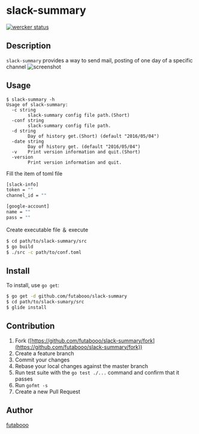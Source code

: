 # slack-summary

[![wercker status](https://app.wercker.com/status/4ed9d03c38a916fc909a4aff3484eee7/m/master "wercker status")](https://app.wercker.com/project/byKey/4ed9d03c38a916fc909a4aff3484eee7)


## Description
`slack-summary` provides a way to send mail, posting of one day of a specific channel
![screenshot](https://raw.github.com/wiki/futabooo/slack-summary/image/screenshot_2016-05-03_16_58_50.png)

## Usage

```
$ slack-summary -h
Usage of slack-summary:
  -c string
        slack-summary config file path.(Short)
  -conf string
        slack-summary config file path.
  -d string
        Day of history get.(Short) (default "2016/05/04")
  -date string
        Day of history get. (default "2016/05/04")
  -v    Print version information and quit.(Short)
  -version
        Print version information and quit.
```

Fill the item of toml file

```bash
[slack-info]
token = ""
channel_id = ""

[google-account]
name = ""
pass = ""
```
Create executable file ＆ execute

```bash
$ cd path/to/slack-summary/src
$ go build
$ ./src -c path/to/conf.toml
```

## Install

To install, use `go get`:

```bash
$ go get -d github.com/futabooo/slack-summary
$ cd path/to/slack-sumary/src
$ glide install
```

## Contribution

1. Fork ([https://github.com/futabooo/slack-summary/fork](https://github.com/futabooo/slack-summary/fork))
1. Create a feature branch
1. Commit your changes
1. Rebase your local changes against the master branch
1. Run test suite with the `go test ./...` command and confirm that it passes
1. Run `gofmt -s`
1. Create a new Pull Request

## Author

[futabooo](https://github.com/futabooo)
